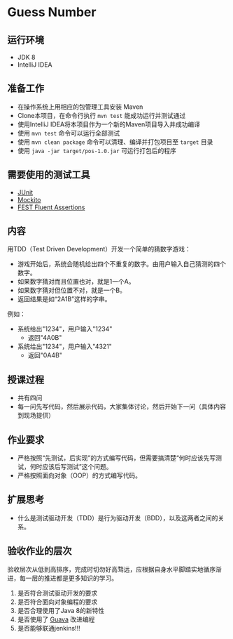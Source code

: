 # Guess Number

## 运行环境

- JDK 8
- IntelliJ IDEA

## 准备工作

- 在操作系统上用相应的包管理工具安装 Maven
- Clone本项目，在命令行执行 ```mvn test``` 能成功运行并测试通过
- 使用IntelliJ IDEA将本项目作为一个新的Maven项目导入并成功编译
- 使用 ```mvn test``` 命令可以运行全部测试
- 使用 ```mvn clean package``` 命令可以清理、编译并打包项目至 ```target``` 目录
- 使用 ```java -jar target/pos-1.0.jar``` 可运行打包后的程序

## 需要使用的测试工具

- [JUnit](http://junit.org)
- [Mockito](https://code.google.com/p/mockito/)
- [FEST Fluent Assertions](https://github.com/alexruiz/fest-assert-2.x)

## 内容

用TDD（Test Driven Development）开发一个简单的猜数字游戏：

- 游戏开始后，系统会随机给出四个不重复的数字。由用户输入自己猜测的四个数字。
- 如果数字猜对而且位置也对，就是1一个A。
- 如果数字猜对但位置不对，就是一个B。
- 返回结果是如“2A1B”这样的字串。

例如：

- 系统给出"1234"，用户输入"1234"
  - 返回"4A0B"
- 系统给出"1234"，用户输入"4321"
  - 返回"0A4B"

## 授课过程

- 共有四问
- 每一问先写代码，然后展示代码，大家集体讨论，然后开始下一问（具体内容到现场提供）

## 作业要求

- 严格按照“先测试，后实现”的方式编写代码，但需要搞清楚“何时应该先写测试，何时应该后写测试”这个问题。
- 严格按照面向对象（OOP）的方式编写代码。

## 扩展思考

- 什么是测试驱动开发（TDD）是行为驱动开发（BDD），以及这两者之间的关系。

## 验收作业的层次

验收层次从低到高排序，完成时切勿好高骛远，应根据自身水平脚踏实地循序渐进，每一层的推进都是更多知识的学习。

1. 是否符合测试驱动开发的要求
2. 是否符合面向对象编程的要求
3. 是否合理使用了Java 8的新特性
4. 是否使用了 [Guava](https://code.google.com/p/guava-libraries/) 改进编程
5. 是否能够联通jenkins!!!
